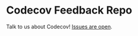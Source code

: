 # Codecov Feedback Repo

Talk to us about Codecov! [Issues are open](https://github.com/codecov/feedback/issues).
